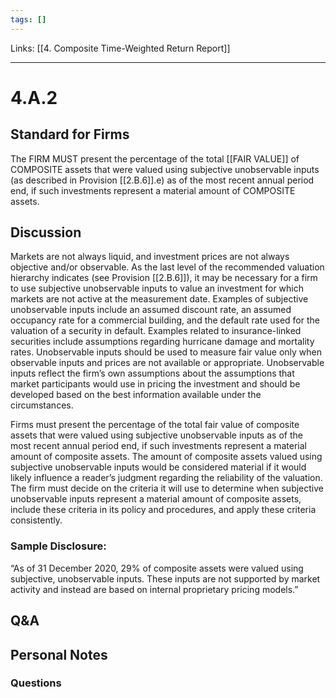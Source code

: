 ```yaml
---
tags: []
---
```

Links: [[4. Composite Time-Weighted Return Report]]
___
# 4.A.2
## Standard for Firms
The FIRM MUST present the percentage of the total [[FAIR VALUE]] of COMPOSITE assets that were valued using subjective unobservable inputs (as described in Provision [[2.B.6]].e) as of the most recent annual period end, if such investments represent a material amount of COMPOSITE assets.
## Discussion
Markets are not always liquid, and investment prices are not always objective and/or observable. As the last level of the recommended valuation hierarchy indicates (see Provision [[2.B.6]]), it may be necessary for a firm to use subjective unobservable inputs to value an investment for which markets are not active at the measurement date. Examples of subjective unobservable inputs include an assumed discount rate, an assumed occupancy rate for a commercial building, and the default rate used for the valuation of a security in default. Examples related to insurance-linked securities include assumptions regarding hurricane damage and mortality rates. Unobservable inputs should be used to measure fair value only when observable inputs and prices are not available or appropriate. Unobservable inputs reflect the firm’s own assumptions about the assumptions that market participants would use in pricing the investment and should be developed based on the best information available under the circumstances.

Firms must present the percentage of the total fair value of composite assets that were valued using subjective unobservable inputs as of the most recent annual period end, if such investments represent a material amount of composite assets. The amount of composite assets valued using subjective unobservable inputs would be considered material if it would likely influence a reader’s judgment regarding the reliability of the valuation. The firm must decide on the criteria it will use to determine when subjective unobservable inputs represent a material amount of composite assets, include these criteria in its policy and procedures, and apply these criteria consistently.
### Sample Disclosure:
“As of 31 December 2020, 29% of composite assets were valued using subjective, unobservable inputs. These inputs are not supported by market activity and instead are based on internal proprietary pricing models.”
## Q&A

## Personal Notes

### Questions